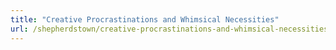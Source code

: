 ```yaml
---
title: "Creative Procrastinations and Whimsical Necessities"
url: /shepherdstown/creative-procrastinations-and-whimsical-necessities/
---
```

